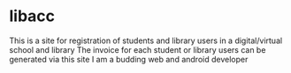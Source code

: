 # libacc
This is a site for registration of students and library users in a digital/virtual school and library
The invoice for each student or library users can be generated via this site
I am a budding web and android developer
